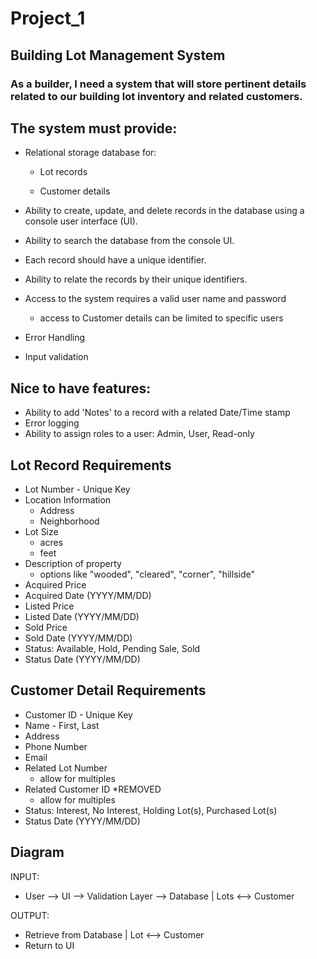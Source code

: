# Project_1

## Building Lot Management System

### As a builder, I need a system that will store pertinent details related to our building lot inventory and related customers.


The system must provide:
- 
- Relational storage database for:
 
    - Lot records

    - Customer details
- Ability to create, update, and delete records in the database using a console user interface (UI).
- Ability to search the database from the console UI.
- Each record should have a unique identifier.
- Ability to relate the records by their unique identifiers.
- Access to the system requires a valid user name and password
    - access to Customer details can be limited to specific users
- Error Handling
- Input validation

Nice to have features:
-
- Ability to add 'Notes' to a record with a related Date/Time stamp
- Error logging
- Ability to assign roles to a user: Admin, User, Read-only

Lot Record Requirements
- 
- Lot Number - Unique Key
- Location Information
    - Address   
    - Neighborhood  
- Lot Size 
    - acres     
    - feet
- Description of property
    - options like "wooded", "cleared", "corner", "hillside"
- Acquired Price 
- Acquired Date (YYYY/MM/DD)
- Listed Price
- Listed Date (YYYY/MM/DD)
- Sold Price
- Sold Date (YYYY/MM/DD)
- Status: Available, Hold, Pending Sale, Sold
- Status Date (YYYY/MM/DD)


Customer Detail Requirements
-
- Customer ID - Unique Key
- Name - First, Last
- Address
- Phone Number  
- Email
- Related Lot Number 
    - allow for multiples
- Related Customer ID  *REMOVED
    - allow for multiples
- Status: Interest, No Interest, Holding Lot(s), Purchased Lot(s)
- Status Date (YYYY/MM/DD)


## Diagram

INPUT:  
- User --> UI --> Validation Layer --> Database | Lots <--> Customer 

OUTPUT: 
- Retrieve from Database | Lot <--> Customer 
- Return to UI  

